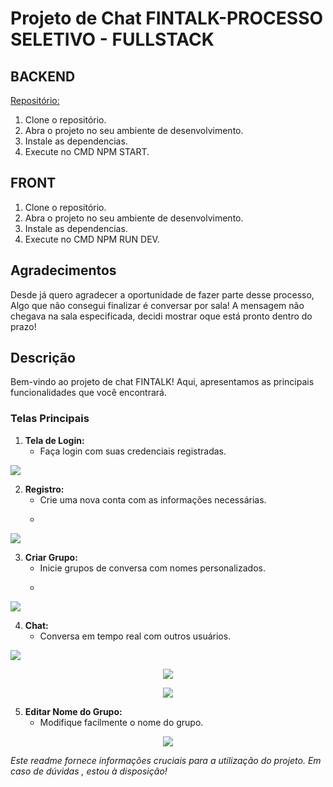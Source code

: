 # Projeto de Chat FINTALK-PROCESSO SELETIVO - FULLSTACK


## BACKEND
 [Repositório:](https://github.com/M4rcoos/backfintalk)
 1. Clone o repositório.
2. Abra o projeto no seu ambiente de desenvolvimento.
3. Instale as dependencias.
4. Execute no CMD NPM START.


## FRONT

1. Clone o repositório.
2. Abra o projeto no seu ambiente de desenvolvimento.
3. Instale as dependencias.
4. Execute no CMD NPM RUN DEV.

## Agradecimentos
Desde já quero agradecer a oportunidade de fazer parte desse processo, Algo que não consegui finalizar é conversar por sala!
A mensagem não chegava na sala especificada, decidi mostrar oque está pronto dentro do prazo!

## Descrição

Bem-vindo ao  projeto de chat FINTALK! Aqui, apresentamos as principais funcionalidades que você encontrará.

### Telas Principais

1. **Tela de Login:**
   - Faça login com suas credenciais registradas.
     <p align="center">
  <img src="src\assets\login.png"/>
</p>

2. **Registro:**
   - Crie uma nova conta com as informações necessárias.
   -    <p align="center">
  <img src="src\assets\registra-se.png"/>
</p>

3. **Criar Grupo:**
   - Inicie grupos de conversa com nomes personalizados.
   -    <p align="center">
  <img src="src\assets\groups.png"/>
</p>

4. **Chat:**
   - Conversa em tempo real com outros usuários.
     <p align="center">
  <img src="src\assets\limpo.png"/>
</p>
   <p align="center">
  <img src="src\assets\send01.png"/>
</p>
   <p align="center">
  <img src="src\assets\send02.png"/>
</p>

5. **Editar Nome do Grupo:**
   - Modifique facilmente o nome do grupo.
</p>
   <p align="center">
  <img src="src\assets\edit.png"/>
</p>






*Este readme fornece informações cruciais para a utilização do projeto. Em caso de dúvidas , estou à disposição!*
